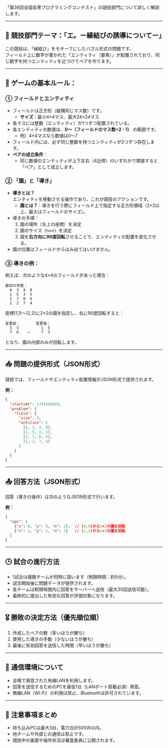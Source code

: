 「第36回全国高専プログラミングコンテスト」の競技部門について詳しく解説します。

---

## 🌟 競技部門テーマ：「エ。ー縁結びの誘導についてー」

この競技は、「縁結び」をモチーフにしたパズル形式の問題です。  
フィールド上に数字が書かれた「エンティティ（要素）」が配置されており、同じ数字を持つエンティティを近づけてペアを作ります。

---

## 📌 ゲームの基本ルール：

### ① フィールドとエンティティ
- フィールドは正方形（縦横同じマス数）です。
  - **サイズ**：最小4×4マス、最大24×24マス
- 各マスには整数（エンティティ）が1つずつ配置されている。
- 各エンティティの数値は、**0～（フィールドのマス数÷2 - 1）** の範囲です。
  - 例）4×4マスなら数値は0〜7
- フィールド内には、必ず同じ整数を持つエンティティが2つずつ存在します。
- **ペアの成立条件**：
  - 同じ数値のエンティティが上下左右（4近傍）のいずれかで隣接すると「ペア」として成立します。

### ② 「園」と「導き」
- **導きとは？**  
  エンティティを移動させる操作であり、これが競技のアクションです。
  - **園とは？**：導きを行う際にフィールド上で指定する正方形領域（2×2以上、最大はフィールドのサイズ）。
- 導きの手順：
  1. 園の場所（左上の座標）を決定
  2. 園のサイズ（n×n）を決定
  3. 園を**右方向に90度回転**させることで、エンティティの配置を変化させる。
- 園の位置はフィールドからはみ出てはいけません。

### ③ 導きの例：
例えば、次のような4×4のフィールドがあった場合：

```
最初の状態：
  6  3  4  0
  1  5  3  5
  2  7  0  6
  1  2  7  4
```

座標(1,1)〜(2,2)に2×2の園を指定し、右に90度回転すると：

```
変更前：       変更後：
  5  3          1  5
  7  0    →     7  3
```

となり、園の内部のみが回転します。

---

## 📥 問題の提供形式（JSON形式）
競技では、フィールドやエンティティ配置情報がJSON形式で提供されます。

**例：**
```json
{
  "startsAt": 1743489020, 
  "problem": { 
    "field": { 
      "size": 4, 
      "entities": [ 
        [6, 3, 4, 0], 
        [1, 5, 3, 5], 
        [2, 7, 0, 6], 
        [1, 2, 7, 4] 
      ] 
    } 
  } 
}
```

---

## 📤 回答方法（JSON形式）
回答（導きの操作）は次のようなJSON形式で行います。

**例：**
```json
{
  "ops": [
    {"x": 0, "y": 0, "n": 2},  // (0,0)から2×2の園を回転
    {"x": 2, "y": 2, "n": 2}   // (2,2)から2×2の園を回転
  ]
}
```

---

## 🕒 試合の進行方法
- 1試合は複数チームが同時に競います（制限時間：約5分）。
- 試合開始後に問題データが提供されます。
- 各チームは制限時間内に回答をサーバーへ送信（最大30回送信可能）。
- 最終的に提出した有効な回答が評価対象になります。

---

## 🎖️ 勝敗の決定方法（優先順位順）
1. 作成したペアの数（多いほうが勝ち）
2. 使用した導きの手数（少ないほうが勝ち）
3. 最後に有効回答を送信した時間（早いほうが勝ち）

---

## 📡 通信環境について
- 会場で用意された有線LANを利用します。
- 回答を送信するためのPCを最低1台（LANポート搭載必須）用意。
- 無線LAN（Wi-Fi）の利用は禁止、Bluetoothは許可されています。

---

## 🚨 注意事項まとめ
- 持ち込みPCは最大3台、電力合計500W以内。
- 他チームや外部との通信は禁止です。
- 競技中の画面や操作状況は審査委員に公開されます。